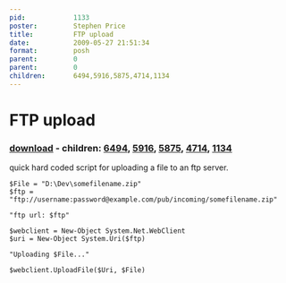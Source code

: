 ```yaml
---
pid:            1133
poster:         Stephen Price
title:          FTP upload
date:           2009-05-27 21:51:34
format:         posh
parent:         0
parent:         0
children:       6494,5916,5875,4714,1134
---
```


# FTP upload

### [download](1133.ps1) - children: [6494](6494.md), [5916](5916.md), [5875](5875.md), [4714](4714.md), [1134](1134.md)

quick hard coded script for uploading a file to an ftp server.

```posh
$File = "D:\Dev\somefilename.zip"
$ftp = "ftp://username:password@example.com/pub/incoming/somefilename.zip"

"ftp url: $ftp"

$webclient = New-Object System.Net.WebClient
$uri = New-Object System.Uri($ftp)

"Uploading $File..."

$webclient.UploadFile($Uri, $File)

```
